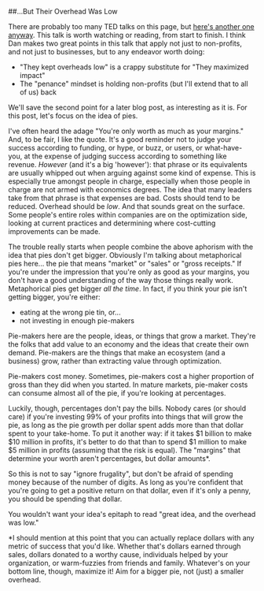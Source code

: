 ##...But Their Overhead Was Low

There are probably too many TED talks on this page,
but [here's another one anyway](http://www.ted.com/talks/dan_pallotta_the_way_we_think_about_charity_is_dead_wrong?language=en).
This talk is worth watching or reading, from start to finish.
I think Dan makes two great points in this talk that apply not just to non-profits,
and not just to businesses, but to any endeavor worth doing:

+ "They kept overheads low" is a crappy substitute for "They maximized impact"
+ The "penance" mindset is holding non-profits (but I'll extend that to all of us) back

We'll save the second point for a later blog post, as interesting as it is.
For this post, let's focus on the idea of pies.

I've often heard the adage "You're only worth as much as your margins." And, to be fair,
I like the quote. It's a good reminder not to judge your success according to funding,
or hype, or buzz, or users, or what-have-you, at the expense of judging success according
to something like revenue. *However* (and it's a big 'however'): that phrase or its
equivalents are usually whipped out when arguing against some kind of expense.
This is especially true amongst people in charge,
especially when those people in charge are not armed with economics degrees.
The idea that many leaders take from that phrase is that expenses are bad.
Costs should tend to be reduced.
Overhead should be *low*. And that sounds great on the surface. Some people's entire roles
within companies are on the optimization side, looking at current practices and determining where
cost-cutting improvements can be made.

The trouble really starts when people combine the above aphorism with the idea that pies don't get bigger.
Obviously I'm talking about metaphorical pies here... the pie that means "market" or "sales" or "gross receipts."
If you're under the impression that you're only as good as your margins,
you don't have a good understanding of the way those things really work.
Metaphorical pies get bigger *all the time*. In fact, if you think your pie
isn't getting bigger, you're either:

+ eating at the wrong pie tin, or...
+ not investing in enough pie-makers

Pie-makers here are the people, ideas, or things that grow a market.
They're the folks that add value to an economy and the ideas that create their own demand.
Pie-makers are the things that make an ecosystem (and a business) grow,
rather than extracting value through optimization.

Pie-makers cost money. Sometimes, pie-makers cost a higher proportion
of gross than they did when you started. In mature markets,
pie-maker costs can consume almost all of the pie, if you're looking at percentages.

Luckily, though, percentages don't pay the bills. Nobody cares (or should care) if you're investing
99% of your profits into things that will grow the pie, as long as the pie growth per dollar
spent adds more than that dollar spent to your take-home.
To put it another way: if it takes $1 billion to make $10 million in profits,
it's better to do that than to spend $1 million to make $5 million in profits
(assuming that the risk is equal). The "margins" that determine your worth aren't percentages,
but dollar amounts*.

So this is not to say "ignore frugality", but don't be afraid of spending money because of the
number of digits. As long as you're confident that you're going to get a positive return
on that dollar, even if it's only a penny, you should be spending that dollar.

You wouldn't want your idea's epitaph to read "great idea, and the overhead was low."

*I should mention at this point that you can actually replace dollars with any metric of
success that you'd like. Whether that's dollars earned through sales, dollars donated
to a worthy cause, individuals helped by your organization,
or warm-fuzzies from friends and family. Whatever's on your bottom line, though,
maximize it! Aim for a bigger pie, not (just) a smaller overhead.
